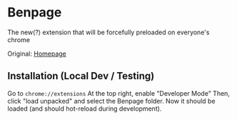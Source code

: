 # Benpage

The new(?) extension that will be forcefully preloaded on everyone's chrome

Original: [Homepage](https://sites.google.com/bfhsla.org/startpage/home)

## Installation (Local Dev / Testing)

Go to `chrome://extensions`
At the top right, enable "Developer Mode"
Then, click "load unpacked" and select the Benpage folder.
Now it should be loaded (and should hot-reload during development).
